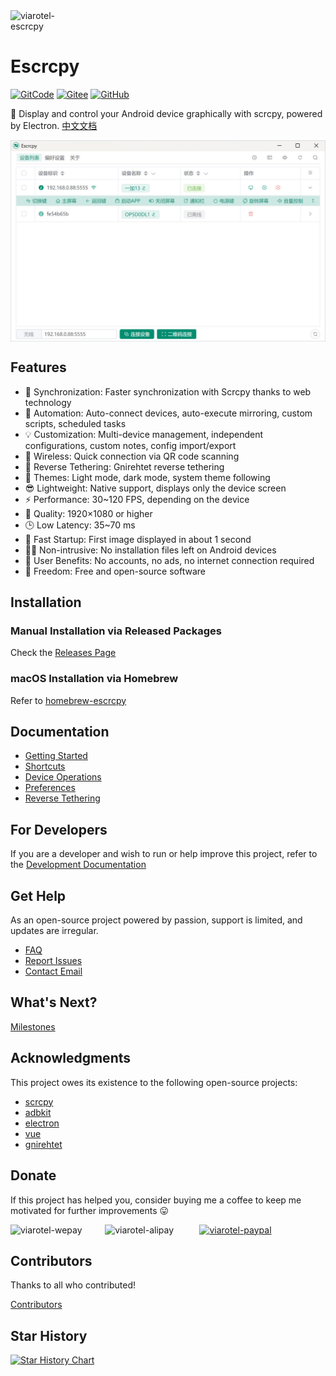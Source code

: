<div style="display:flex;">
  <img src="https://cdn.jsdelivr.net/gh/viarotel-org/escrcpy@main/electron/resources/build/logo.png" alt="viarotel-escrcpy" width="108px">
</div>

# Escrcpy

[![GitCode](https://gitcode.com/viarotel-org/escrcpy/star/badge.svg)](https://gitcode.com/viarotel-org/escrcpy)
[![Gitee](https://gitee.com/viarotel-org/escrcpy/badge/star.svg?theme=dark)](https://gitee.com/viarotel-org/escrcpy)
[![GitHub](https://img.shields.io/github/stars/viarotel-org/escrcpy?label=Github%20Stars)](https://github.com/viarotel-org/escrcpy)

📱 Display and control your Android device graphically with scrcpy, powered by Electron. [中文文档](https://github.com/viarotel-org/escrcpy/blob/main/README-CN.md)

<div style="display:flex;">
  <img src="./screenshots/zh-CN/overview.jpg" alt="viarotel-escrcpy" width="100%">
</div>

## Features

- 🏃 Synchronization: Faster synchronization with Scrcpy thanks to web technology
- 🤖 Automation: Auto-connect devices, auto-execute mirroring, custom scripts, scheduled tasks
- 💡 Customization: Multi-device management, independent configurations, custom notes, config import/export
- 📡 Wireless: Quick connection via QR code scanning
- 🔗 Reverse Tethering: Gnirehtet reverse tethering
- 🎨 Themes: Light mode, dark mode, system theme following
- 😎 Lightweight: Native support, displays only the device screen
- ⚡️ Performance: 30~120 FPS, depending on the device
- 🌟 Quality: 1920×1080 or higher
- 🕒 Low Latency: 35~70 ms
- 🚀 Fast Startup: First image displayed in about 1 second
- 🙅‍♂️ Non-intrusive: No installation files left on Android devices
- 🤩 User Benefits: No accounts, no ads, no internet connection required
- 🗽 Freedom: Free and open-source software

## Installation

### Manual Installation via Released Packages

Check the [Releases Page](https://github.com/viarotel-org/escrcpy/releases)

### macOS Installation via Homebrew

Refer to [homebrew-escrcpy](https://github.com/viarotel-org/homebrew-escrcpy)

## Documentation

- [Getting Started](https://escrcpy.viarotel.eu.org/guide/started)
- [Shortcuts](https://escrcpy.viarotel.eu.org/reference/scrcpy/shortcuts)
- [Device Operations](https://escrcpy.viarotel.eu.org/guide/operation)
- [Preferences](https://escrcpy.viarotel.eu.org/guide/preferences)
- [Reverse Tethering](https://escrcpy.viarotel.eu.org/reference/gnirehtet/)

## For Developers

If you are a developer and wish to run or help improve this project, refer to the [Development Documentation](https://github.com/viarotel-org/escrcpy/blob/main/develop.md)

## Get Help

As an open-source project powered by passion, support is limited, and updates are irregular.

- [FAQ](https://escrcpy.viarotel.eu.org/help/escrcpy)
- [Report Issues](https://github.com/viarotel-org/escrcpy/issues)
- [Contact Email](viarotel@qq.com)

## What's Next?

[Milestones](https://escrcpy.viarotel.eu.org/guide/milestones)

## Acknowledgments

This project owes its existence to the following open-source projects:

- [scrcpy](https://github.com/Genymobile/scrcpy)
- [adbkit](https://github.com/DeviceFarmer/adbkit)
- [electron](https://www.electronjs.org/)
- [vue](https://vuejs.org/)
- [gnirehtet](https://github.com/Genymobile/gnirehtet/)

## Donate

If this project has helped you, consider buying me a coffee to keep me motivated for further improvements 😛

<div style="display:flex;">
  <img src="https://cdn.jsdelivr.net/gh/viarotel-org/escrcpy@main/src/assets/sponsor/viarotel-wepay.png" alt="viarotel-wepay" width="30%">
  <img src="https://cdn.jsdelivr.net/gh/viarotel-org/escrcpy@main/src/assets/sponsor/viarotel-alipay.png" alt="viarotel-alipay" width="30%">
  <a href="https://www.paypal.com/paypalme/viarotel" target="_blank" rel="noopener noreferrer">
    <img src="https://cdn.jsdelivr.net/gh/viarotel-org/escrcpy@main/src/assets/sponsor/viarotel-paypal.png" alt="viarotel-paypal" width="30%">
  </a>
</div>

## Contributors

Thanks to all who contributed!

[Contributors](https://github.com/viarotel/escrcpy/graphs/contributors)

## Star History

[![Star History Chart](https://api.star-history.com/svg?repos=viarotel-org/escrcpy&type=Date)](https://star-history.com/#viarotel-org/escrcpy&Date)